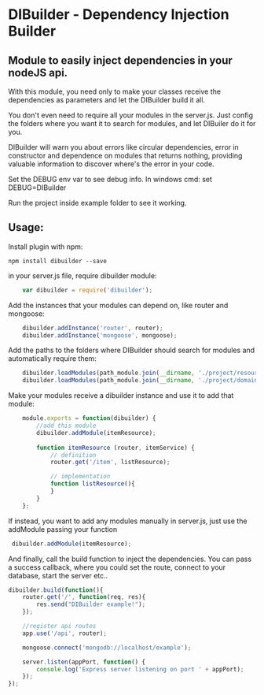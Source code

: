# DIBuilder - Dependency Injection Builder

## Module to easily inject dependencies in your nodeJS api.

With this module, you need only to make your classes receive the dependencies as parameters and let the DIBuilder build it all.

You don't even need to require all your modules in the server.js.
Just config the folders where you want it to search for modules, and let DIBuiler do it for you.

DIBuilder will warn you about errors like circular dependencies, error in constructor and dependence on modules that returns nothing, providing valuable information to discover where's the error in your code.

Set the DEBUG env var to see debug info.
	In windows cmd:
		set DEBUG=DIBuilder

Run the project inside example folder to see it working.

## Usage:

Install plugin with npm:

	npm install dibuilder --save

in your server.js file, require dibuilder module:

```js
	var dibuilder = require('dibuilder');
```

Add the instances that your modules can depend on, like router and mongoose:

```js
	dibuilder.addInstance('router', router);
	dibuilder.addInstance('mongoose', mongoose);
```

Add the paths to the folders where DIBuilder should search for modules and automatically require them:

```js
	dibuilder.loadModules(path_module.join(__dirname, './project/resources'));
	dibuilder.loadModules(path_module.join(__dirname, './project/domain'));
```

Make your modules receive a dibuilder instance and use it to add that module:

```js
	module.exports = function(dibuilder) {
		//add this module
	    dibuilder.addModule(itemResource);
	    
	    function itemResource (router, itemService) {
	        // definition
	        router.get('/item', listResource);

	        // implementation
			function listResource(){
			}
	    }
	};
```

If instead, you want to add any modules manually in server.js, just use the addModule passing your function

```js
 dibuilder.addModule(itemResource);
```

And finally, call the build function to inject the dependencies.
You can pass a success callback, where you could set the route, connect to your database, start the server etc..

```js
dibuilder.build(function(){
    router.get('/', function(req, res){
        res.send("DIBuilder example!");
    });

    //register api routes
    app.use('/api', router);

    mongoose.connect('mongodb://localhost/example');

    server.listen(appPort, function() {
        console.log('Express server listening on port ' + appPort);
    });     
});
```
